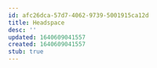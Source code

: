 ```yaml
---
id: afc26dca-57d7-4062-9739-5001915ca12d
title: Headspace
desc: ''
updated: 1640609041557
created: 1640609041557
stub: true
---
```


